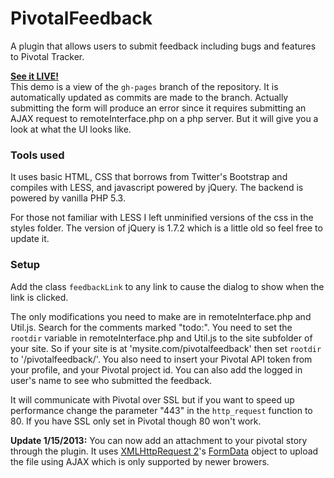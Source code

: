 PivotalFeedback
===============

A plugin that allows users to submit feedback including bugs and features to Pivotal Tracker.

[**See it LIVE!**](http://bruffridge.github.com/PivotalFeedback)<br />
This demo is a view of the `gh-pages` branch of the repository. It is automatically updated as commits are made to the branch.
Actually submitting the form will produce an error since it requires submitting an AJAX request to remoteInterface.php on a php server. But it will give you a look at what the UI looks like.

### Tools used

It uses basic HTML, CSS that borrows from Twitter's Bootstrap and compiles with LESS, and javascript powered by jQuery. The backend is powered by vanilla PHP 5.3.

For those not familiar with LESS I left unminified versions of the css in the styles folder. The version of jQuery is 1.7.2 which is a little old so feel free to update it.

### Setup

Add the class ```feedbackLink``` to any link to cause the dialog to show when the link is clicked.

The only modifications you need to make are in remoteInterface.php and Util.js. Search for the comments marked "todo:". You need to set the ```rootdir``` variable in remoteInterface.php and Util.js to the site subfolder of your site. So if your site is at 'mysite.com/pivotalfeedback' then set ```rootdir``` to '/pivotalfeedback/'. You also need to insert your Pivotal API token from your profile, and your Pivotal project id. You can also add the logged in user's name to see who submitted the feedback.

It will communicate with Pivotal over SSL but if you want to speed up performance change the parameter "443" in the ```http_request``` function to 80. If you have SSL only set in Pivotal though 80 won't work.

**Update 1/15/2013:** You can now add an attachment to your pivotal story through the plugin. It uses [XMLHttpRequest 2](http://caniuse.com/#feat=xhr2)'s [FormData](https://developer.mozilla.org/en-US/docs/DOM/XMLHttpRequest/FormData) object to upload the file using AJAX which is only supported by newer browers.